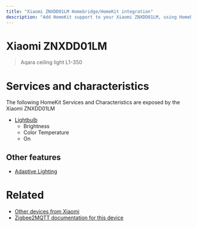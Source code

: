 ```yaml
---
title: "Xiaomi ZNXDD01LM Homebridge/HomeKit integration"
description: "Add HomeKit support to your Xiaomi ZNXDD01LM, using Homebridge, Zigbee2MQTT and homebridge-z2m."
---
```

<!---
This file has been GENERATED using src/docgen/docgen.ts
DO NOT EDIT THIS FILE MANUALLY!
-->
# Xiaomi ZNXDD01LM
> Aqara ceiling light L1-350


# Services and characteristics
The following HomeKit Services and Characteristics are exposed by
the Xiaomi ZNXDD01LM

* [Lightbulb](../../light.md)
  * Brightness
  * Color Temperature
  * On


## Other features
* [Adaptive Lighting](../../light.md)


# Related
* [Other devices from Xiaomi](../index.md#xiaomi)
* [Zigbee2MQTT documentation for this device](https://www.zigbee2mqtt.io/devices/ZNXDD01LM.html)